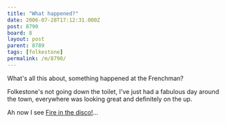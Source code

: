```yaml
---
title: "What happened?"
date: 2006-07-28T17:12:31.000Z
post: 8790
board: 8
layout: post
parent: 8789
tags: [folkestone]
permalink: /m/8790/
---
```

What's all this about, something happened at the Frenchman?

Folkestone's not going down the toilet, I've just had a fabulous day around the town, everywhere was looking great and definitely on the up.

Ah now I see <a href="http://www.mrgig.com/discusstopic/22789/1" title="Mr Gig forums report a fire">Fire in the disco!</a>...
